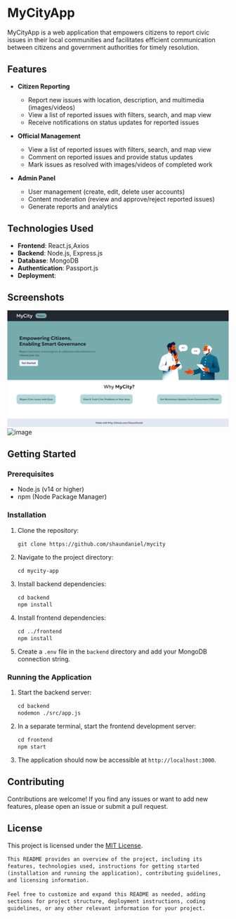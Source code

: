 # MyCityApp

MyCityApp is a web application that empowers citizens to report civic issues in their local communities and facilitates efficient communication between citizens and government authorities for timely resolution.

## Features

- **Citizen Reporting**
  - Report new issues with location, description, and multimedia (images/videos)
  - View a list of reported issues with filters, search, and map view
  - Receive notifications on status updates for reported issues

- **Official Management**
  - View a list of reported issues with filters, search, and map view
  - Comment on reported issues and provide status updates
  - Mark issues as resolved with images/videos of completed work

- **Admin Panel**
  - User management (create, edit, delete user accounts)
  - Content moderation (review and approve/reject reported issues)
  - Generate reports and analytics

## Technologies Used

- **Frontend**: React.js,Axios
- **Backend**: Node.js, Express.js
- **Database**: MongoDB
- **Authentication**: Passport.js
- **Deployment**:

## Screenshots
![Screenshot1](./screenshots/image.png)
![image](https://github.com/ShaunDaniel/mycity/assets/73394707/9ccd9a28-576f-45d3-bc8e-f49e5eb459d9)

## Getting Started

### Prerequisites

- Node.js (v14 or higher)
- npm (Node Package Manager)

### Installation

1. Clone the repository:
   ```
   git clone https://github.com/shaundaniel/mycity
   ```

2. Navigate to the project directory:
   ```
   cd mycity-app
   ```

3. Install backend dependencies:
   ```
   cd backend
   npm install
   ```

4. Install frontend dependencies:
   ```
   cd ../frontend
   npm install
   ```

5. Create a `.env` file in the `backend` directory and add your MongoDB connection string.

### Running the Application

1. Start the backend server:
   ```
   cd backend
   nodemon ./src/app.js
   ```

2. In a separate terminal, start the frontend development server:
   ```
   cd frontend
   npm start
   ```

3. The application should now be accessible at `http://localhost:3000`.

## Contributing

Contributions are welcome! If you find any issues or want to add new features, please open an issue or submit a pull request.

## License

This project is licensed under the [MIT License](LICENSE).
```
This README provides an overview of the project, including its features, technologies used, instructions for getting started (installation and running the application), contributing guidelines, and licensing information.

Feel free to customize and expand this README as needed, adding sections for project structure, deployment instructions, coding guidelines, or any other relevant information for your project.
